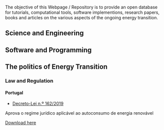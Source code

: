 
<!-- # Energy Commons -->
<!--  **Tools and Information Database for the science, engineering, economics and politics of the Energy Transition** -->

The objective of this Webpage / Repository is to provide an open database for tutorials, computational tools, software implementions, research papers, books and articles on the various aspects of the ongoing energy transition.


## Science and Engineering

## Software and Programming

## The politics of Energy Transition 

### Law and Regulation
#### Portugal

* [Decreto-Lei n.º 162/2019](https://dre.pt/pesquisa/-/search/125692189/details/maximized)

Aprova o regime jurídico aplicável ao autoconsumo de energia renovável

[Download here](https://dre.pt/application/conteudo/125692189)
